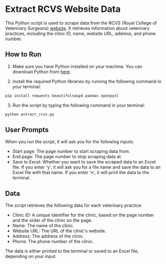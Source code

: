 # Extract RCVS Website Data

This Python script is used to scrape data from the RCVS (Royal College of Veterinary Surgeons) [website](https://findavet.rcvs.org.uk/find-a-vet-practice/). It retrieves information about veterinary practices, including the clinic ID, name, website URL, address, and phone number.

## How to Run

1. Make sure you have Python installed on your machine. You can download Python from [here](https://www.python.org/downloads/).

2. Install the required Python libraries by running the following command in your terminal:

```bash
pip install requests beautifulsoup4 pandas openpyxl
```

3. Run the script by typing the following command in your terminal:

```bash
python extract_rcvs.py
```

## User Prompts

When you run the script, it will ask you for the following inputs:

- Start page: The page number to start scraping data from.
- End page: The page number to stop scraping data at.
- Save to Excel: Whether you want to save the scraped data to an Excel file. If you enter 'y', it will ask you for a file name and save the data to an Excel file with that name. If you enter 'n', it will print the data to the terminal.

## Data

The script retrieves the following data for each veterinary practice:

- Clinic ID: A unique identifier for the clinic, based on the page number and the order of the clinic on the page.
- Name: The name of the clinic.
- Website URL: The URL of the clinic's website.
- Address: The address of the clinic.
- Phone: The phone number of the clinic.

The data is either printed to the terminal or saved to an Excel file, depending on your input.
